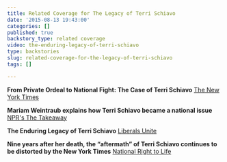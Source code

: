 ```yaml
---
title: Related Coverage for The Legacy of Terri Schiavo
date: '2015-08-13 19:43:00'
categories: []
published: true
backstory_type: related coverage
video: the-enduring-legacy-of-terri-schiavo
type: backstories
slug: related-coverage-for-the-legacy-of-terri-schiavo
tags: []

---
```

**From Private Ordeal to National Fight: The Case of Terri Schiavo**
[The New York Times](http://www.nytimes.com/2014/04/21/us/from-private-ordeal-to-national-fight-the-case-of-terri-schiavo.html)

**Mariam Weintraub explains how Terri Schiavo became a national issue**
[NPR's The Takeaway](http://www.thetakeaway.org/story/todays-highlights-april-21-2014/)

**The Enduring Legacy of Terri Schiavo**
[Liberals Unite](http://samuel-warde.com/2014/05/enduring-legacy-terri-schiavo/)

**Nine years after her death, the “aftermath” of Terri Schiavo continues to be distorted by the New York Times**
[National Right to Life](http://www.nationalrighttolifenews.org/news/2014/04/nine-years-after-her-death-the-aftermath-of-terri-schiavo-continues-to-be-distorted-by-the-new-york-times/#.VczyiYvGOx4)

